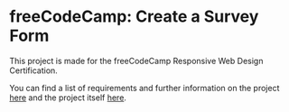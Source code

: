 # freeCodeCamp: Create a Survey Form

This project is made for the freeCodeCamp Responsive Web Design Certification.

You can find a list of requirements and further information on the project [here](https://www.freecodecamp.org/learn/responsive-web-design/responsive-web-design-projects/build-a-survey-form) and the project itself [here](https://marinaconsa.github.io/FCC_Survey_Form/).
